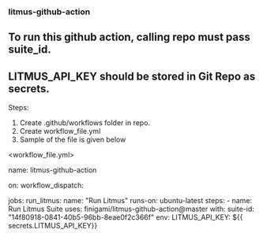 ### litmus-github-action

## To run this github action, calling repo must pass suite_id.
## LITMUS_API_KEY should be stored in Git Repo as secrets.

Steps:
1. Create .github/workflows folder in repo.
2. Create workflow_file.yml
3. Sample of the file is given below

<workflow_file.yml>

name: litmus-github-action

on:
  workflow_dispatch:

jobs:
  run_litmus:
    name: "Run Litmus"
    runs-on: ubuntu-latest
    steps:
      - name: Run Litmus Suite
        uses: finigami/litmus-github-action@master
        with:
          suite-id: "14f80918-0841-40b5-96bb-8eae0f2c366f"
        env:
          LITMUS_API_KEY: ${{ secrets.LITMUS_API_KEY}}
